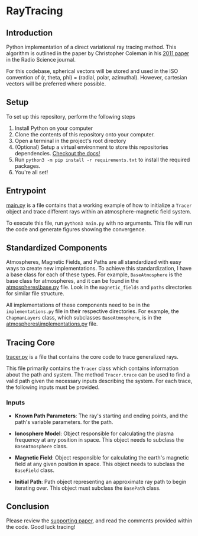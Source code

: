 # RayTracing

## Introduction

Python implementation of a direct variational ray tracing method. 
This algorithm is outlined in 
the paper by Christopher Coleman in his 
[2011 paper](https://doi.org/10.1029/2011RS004748)
in the Radio Science journal.

For this codebase, spherical vectors
will be stored and used in the ISO convention of 
(r, theta, phi) = (radial, polar, azimuthal). 
However, cartesian vectors will be preferred where 
possible.

## Setup

To set up this repository, perform the following steps
  1. Install Python on your computer
  2. Clone the contents of this repository onto your computer.
  3. Open a terminal in the project's root directory
  4. (Optional) Setup a virtual environment to 
  store this repositories dependencies.
  [Checkout the docs!](https://docs.python.org/3/library/venv.html)
  5. Run `python3 -m pip install -r requirements.txt`
  to install the required packages.
  6. You're all set!

## Entrypoint

[main.py](main.py) is a file contains that a working example of how 
to initialize a `Tracer` object and trace 
different rays within an atmosphere-magnetic field 
system.

To execute this file, run `python3 main.py` with no 
arguments. This file will run the code and generate 
figures showing the convergence.

## Standardized Components
Atmospheres, Magnetic Fields, and Paths are all standardized
with easy ways to create new implementations. To achieve this 
standardization, I have a base class for each of these types. 
For example, `BaseAtmosphere` is the base class for 
atmospheres, and it can be found in the 
[atmospheres\base.py](atmospheres\base.py) file. 
Look in the `magnetic_fields` and `paths` directories for 
similar file structure. 

All implementations of these components need to be in the
`implementations.py` file in their respective directories. For 
example, the `ChapmanLayers` class, which subclasses 
`BaseAtmosphere`, is in the 
[atmospheres\implementations.py](atmospheres\implementations.py) file.

## Tracing Core

 [tracer.py](tracer.py) is a file that contains the core code to trace generalized rays.

 This file primarily contains the `Tracer` class
 which contains information about the path 
 and system. The method `Tracer.trace` can 
 be used to find a valid path given the necessary 
 inputs describing the system. For each trace, 
 the following inputs must be provided.

### Inputs

* **Known Path Parameters**: The ray's starting 
  and ending points, and the 
path's variable parameters.
for the path.

* **Ionosphere Model**: Object responsible for 
  calculating the plasma frequency at any position in space. 
  This object needs to subclass the `BaseAtmosphere` class.

* **Magnetic Field**: Object responsible for
calculating the earth's magnetic field at any given 
position in space. This object needs to subclass 
the `BaseField` class.

* **Initial Path**: Path object representing 
an approximate ray path to begin iterating over. 
This object must subclass the `BasePath` class.

## Conclusion
Please review the [supporting paper](Report.pdf), 
and read the comments provided within the code. Good luck tracing!